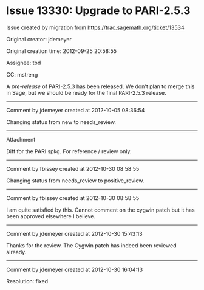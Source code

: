 # Issue 13330: Upgrade to PARI-2.5.3

Issue created by migration from https://trac.sagemath.org/ticket/13534

Original creator: jdemeyer

Original creation time: 2012-09-25 20:58:55

Assignee: tbd

CC:  mstreng

A _pre-release_ of PARI-2.5.3 has been released.  We don't plan to merge this in Sage, but we should be ready for the final PARI-2.5.3 release.


---

Comment by jdemeyer created at 2012-10-05 08:36:54

Changing status from new to needs_review.


---

Attachment

Diff for the PARI spkg. For reference / review only.


---

Comment by fbissey created at 2012-10-30 08:58:55

Changing status from needs_review to positive_review.


---

Comment by fbissey created at 2012-10-30 08:58:55

I am quite satisfied by this. Cannot comment on the cygwin patch but it has been approved elsewhere I believe.


---

Comment by jdemeyer created at 2012-10-30 15:43:13

Thanks for the review.  The Cygwin patch has indeed been reviewed already.


---

Comment by jdemeyer created at 2012-10-30 16:04:13

Resolution: fixed
